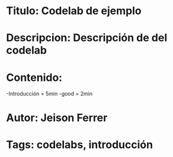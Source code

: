 # Titulo: Codelab de ejemplo

# Descripcion: Descripción de del codelab

# Contenido:

-Introducción = 5min
-good = 2min

# Autor: Jeison Ferrer

# Tags: codelabs, introducción
